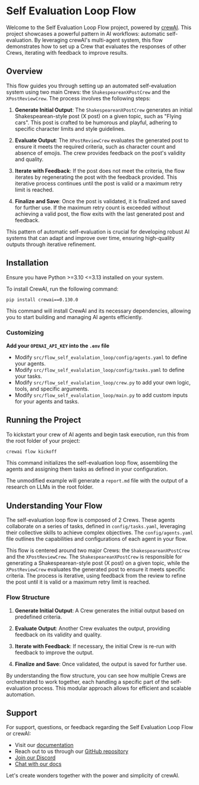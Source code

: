 # Self Evaluation Loop Flow

Welcome to the Self Evaluation Loop Flow project, powered by [crewAI](https://crewai.com). This project showcases a powerful pattern in AI workflows: automatic self-evaluation. By leveraging crewAI's multi-agent system, this flow demonstrates how to set up a Crew that evaluates the responses of other Crews, iterating with feedback to improve results.

## Overview

This flow guides you through setting up an automated self-evaluation system using two main Crews: the `ShakespeareanXPostCrew` and the `XPostReviewCrew`. The process involves the following steps:

1. **Generate Initial Output**: The `ShakespeareanXPostCrew` generates an initial Shakespearean-style post (X post) on a given topic, such as "Flying cars". This post is crafted to be humorous and playful, adhering to specific character limits and style guidelines.

2. **Evaluate Output**: The `XPostReviewCrew` evaluates the generated post to ensure it meets the required criteria, such as character count and absence of emojis. The crew provides feedback on the post's validity and quality.

3. **Iterate with Feedback**: If the post does not meet the criteria, the flow iterates by regenerating the post with the feedback provided. This iterative process continues until the post is valid or a maximum retry limit is reached.

4. **Finalize and Save**: Once the post is validated, it is finalized and saved for further use. If the maximum retry count is exceeded without achieving a valid post, the flow exits with the last generated post and feedback.

This pattern of automatic self-evaluation is crucial for developing robust AI systems that can adapt and improve over time, ensuring high-quality outputs through iterative refinement.

## Installation

Ensure you have Python >=3.10 <=3.13 installed on your system.

To install CrewAI, run the following command:

```bash
pip install crewai==0.130.0
```

This command will install CrewAI and its necessary dependencies, allowing you to start building and managing AI agents efficiently.

### Customizing

**Add your `OPENAI_API_KEY` into the `.env` file**

- Modify `src/flow_self_evalulation_loop/config/agents.yaml` to define your agents.
- Modify `src/flow_self_evalulation_loop/config/tasks.yaml` to define your tasks.
- Modify `src/flow_self_evalulation_loop/crew.py` to add your own logic, tools, and specific arguments.
- Modify `src/flow_self_evalulation_loop/main.py` to add custom inputs for your agents and tasks.

## Running the Project

To kickstart your crew of AI agents and begin task execution, run this from the root folder of your project:
    
```bash
crewai flow kickoff 
```


This command initializes the self-evaluation loop flow, assembling the agents and assigning them tasks as defined in your configuration.

The unmodified example will generate a `report.md` file with the output of a research on LLMs in the root folder.

## Understanding Your Flow

The self-evaluation loop flow is composed of 2 Crews. These agents collaborate on a series of tasks, defined in `config/tasks.yaml`, leveraging their collective skills to achieve complex objectives. The `config/agents.yaml` file outlines the capabilities and configurations of each agent in your flow.

This flow is centered around two major Crews: the `ShakespeareanXPostCrew` and the `XPostReviewCrew`. The `ShakespeareanXPostCrew` is responsible for generating a Shakespearean-style post (X post) on a given topic, while the `XPostReviewCrew` evaluates the generated post to ensure it meets specific criteria. The process is iterative, using feedback from the review to refine the post until it is valid or a maximum retry limit is reached.

### Flow Structure

1. **Generate Initial Output**: A Crew generates the initial output based on predefined criteria.

2. **Evaluate Output**: Another Crew evaluates the output, providing feedback on its validity and quality.

3. **Iterate with Feedback**: If necessary, the initial Crew is re-run with feedback to improve the output.

4. **Finalize and Save**: Once validated, the output is saved for further use.

By understanding the flow structure, you can see how multiple Crews are orchestrated to work together, each handling a specific part of the self-evaluation process. This modular approach allows for efficient and scalable automation.

## Support

For support, questions, or feedback regarding the Self Evaluation Loop Flow or crewAI:

- Visit our [documentation](https://docs.crewai.com)
- Reach out to us through our [GitHub repository](https://github.com/joaomdmoura/crewai)
- [Join our Discord](https://discord.com/invite/X4JWnZnxPb)
- [Chat with our docs](https://chatg.pt/DWjSBZn)

Let's create wonders together with the power and simplicity of crewAI.
